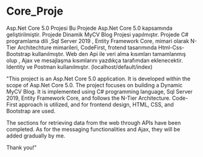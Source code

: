 # Core_Proje
Asp.Net Core 5.0 Projesi Bu Projede Asp.Net Core 5.0 kapsamında geliştirilmiştir. 
Projede Dinamik MyCV Blog Projesi yapılmıştır.
Projede C# programlama dili ,Sql Server 2019 , Entity Framework Core, mimari olarak N-Tier Architechture mimarileri,
CodeFirst, frotend tasarımında Html-Css-Bootstrap kullanılmıştır. 
Web den Api ile veri alma kısımları tamamlanmış olup , Ajax ve mesajlaşma kısımlarını yazdıkça tarafımdan eklenecektir.
Identity ve Postman kullanılmıştır. 
(localhost/default/index)

"This project is an Asp.Net Core 5.0 application.
It is developed within the scope of Asp.Net Core 5.0.
The project focuses on building a Dynamic MyCV Blog.
It is implemented using C# programming language, Sql Server 2019, Entity Framework Core, and follows the N-Tier Architecture.
Code-First approach is utilized, and for frontend design, HTML, CSS, and Bootstrap are used.

The sections for retrieving data from the web through APIs have been completed. As for the messaging functionalities and Ajax, they will be added gradually by me.

Thank you!"
